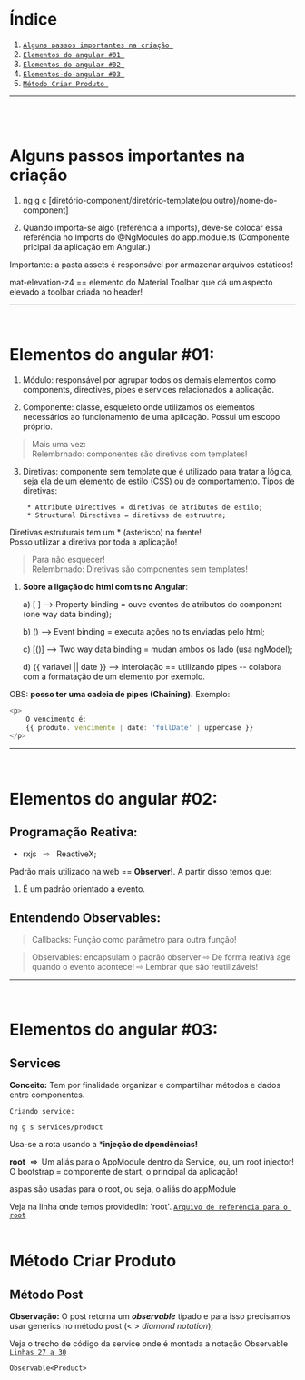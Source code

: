 # Índice
1. [`Alguns passos importantes na criação `](#alguns-passos-importantes-na-criação)
2. [`Elementos do angular #01 `](#elementos-do-angular-01)
3. [`Elementos-do-angular #02 `](#elementos-do-angular-02)
4. [`Elementos-do-angular #03 `](#elementos-do-angular-03)
5. [`Método Criar Produto `](#método-criar-produto-01)

***
<br><br>

# Alguns passos importantes na criação 

1) ng g c [diretório-component/diretório-template(ou outro)/nome-do-component]  

2) Quando importa-se algo (referência a imports), deve-se colocar essa referência no Imports do @NgModules do app.module.ts (Componente
pricipal da aplicação em Angular.)  

Importante: a pasta assets é responsável por armazenar arquivos estáticos!  

mat-elevation-z4 == elemento do Material Toolbar que dá um aspecto elevado a toolbar criada no header!  

***
<br>

# Elementos do angular #01:  
  
1. Módulo: responsável por agrupar todos os demais elementos como components, directives, pipes
e services relacionados a aplicação.  

2. Componente: classe, esqueleto onde utilizamos os elementos necessários ao funcionamento de uma
aplicação. Possui um escopo próprio.  

> Mais uma vez:  
Relembrnado: componentes são diretivas com templates!

3. Diretivas: componente sem template que é utilizado para tratar a lógica, seja ela de um elemento
de estilo (CSS) ou de comportamento. Tipos de diretivas:

        * Attribute Directives = diretivas de atributos de estilo;  
        * Structural Directives = diretivas de estruutra;  
Diretivas estruturais tem um * (asterisco) na frente!  
Posso utilizar a diretiva por toda a aplicação!  

> Para não esquecer!  
Relembrnado: Diretivas são componentes sem templates!  

1. **Sobre a ligação do html com ts no Angular**:  
  
    a) [ ] --> Property binding = ouve eventos de atributos do component (one way data binding);  

    b) () --> Event binding = executa ações no ts enviadas pelo html;  

    c) [()] --> Two way data binding = mudan ambos os lado (usa ngModel);  

    d) {{ variavel || date }} --> interolação == utilizando pipes -- colabora com a formatação de um elemento por exemplo.  

OBS: **posso ter uma cadeia de pipes (Chaining).** Exemplo:

```typescript
<p>
    O vencimento é:
    {{ produto. vencimento | date: 'fullDate' | uppercase }}
</p>
```

***
<br>

# Elementos do angular #02:  

## Programação Reativa:  

* rxjs &nbsp; ⇨ &nbsp;  ReactiveX;  
    
Padrão mais utilizado na web == **Observer!**. A partir disso temos que:  

1. É um padrão orientado a evento.  

## Entendendo Observables:  

> Callbacks: Função como parâmetro para outra função!  
  
> Observables: encapsulam o padrão observer ⇨ De forma reativa age quando o evento acontece! ⇨ Lembrar que são reutilizáveis!
***
<br>

# Elementos do angular #03: 

## Services

**Conceito:** Tem por finalidade organizar e compartilhar métodos e dados entre componentes.  

    Criando service:
```Ts  
ng g s services/product
```  

Usa-se a rota usando a ***injeção de dpendências!**  
  
**root &nbsp; ⇨&nbsp;** Um aliás para o AppModule dentro da Service, ou, um root injector! O bootstrap = componente de start, o principal da aplicação!  

aspas são usadas para o root, ou seja, o aliás do appModule
<!-- ***
&nbsp;   -->

Veja na linha onde temos providedIn: 'root'. [`Arquivo de referência para o root`](https://github.com/Thiago-RM/Studies/blob/1ed20988c90d05a2f798c1af4e293f1e876fc6aa/Front-Frameworks/Angular/udemy1-CursoAngular9/crud/frontend/src/app/components/product/product.service.ts)  
<br>

# Método Criar Produto 

## Método Post

**Observação:** O post retorna um _**observable**_ tipado e para isso precisamos usar generics no método post (< > _diamond notation_); 


Veja o trecho de código da service onde é montada a notação Observable
 [`Linhas 27 a 30`](https://github.com/Thiago-RM/Studies/blob/1ed20988c90d05a2f798c1af4e293f1e876fc6aa/Front-Frameworks/Angular/udemy1-CursoAngular9/crud/frontend/src/app/components/product/product.service.ts)  

```Ts  
Observable<Product>
```  

